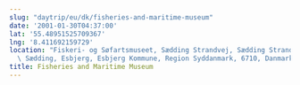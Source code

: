 ```yaml
---
slug: "daytrip/eu/dk/fisheries-and-maritime-museum"
date: '2001-01-30T04:37:00'
lat: '55.48951525709367'
lng: '8.411692159729'
location: "Fiskeri- og Søfartsmuseet, Sædding Strandvej, Sædding Strand,\
  \ Sædding, Esbjerg, Esbjerg Kommune, Region Syddanmark, 6710, Danmark"
title: Fisheries and Maritime Museum
---
```




